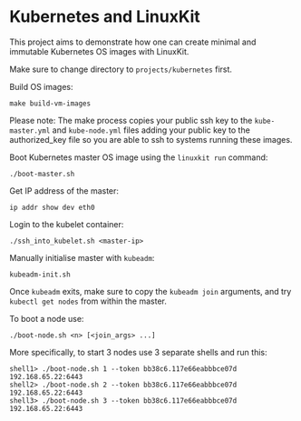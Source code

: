 # Kubernetes and LinuxKit

This project aims to demonstrate how one can create minimal and immutable Kubernetes OS images with LinuxKit.

Make sure to change directory to `projects/kubernetes` first.

Build OS images:
```
make build-vm-images
```
Please note: The make process copies your public ssh key to the
`kube-master.yml` and `kube-node.yml` files adding your public key to the
authorized_key file so you are able to ssh to systems running these images.

Boot Kubernetes master OS image using the `linuxkit run` command:
```
./boot-master.sh
```

Get IP address of the master:
```
ip addr show dev eth0
```

Login to the kubelet container:
```
./ssh_into_kubelet.sh <master-ip>
```

Manually initialise master with `kubeadm`:
```
kubeadm-init.sh
```

Once `kubeadm` exits, make sure to copy the `kubeadm join` arguments,
and try `kubectl get nodes` from within the master.

To boot a node use:
```
./boot-node.sh <n> [<join_args> ...]
```

More specifically, to start 3 nodes use 3 separate shells and run this:
```
shell1> ./boot-node.sh 1 --token bb38c6.117e66eabbbce07d 192.168.65.22:6443
shell2> ./boot-node.sh 2 --token bb38c6.117e66eabbbce07d 192.168.65.22:6443
shell3> ./boot-node.sh 3 --token bb38c6.117e66eabbbce07d 192.168.65.22:6443
```

